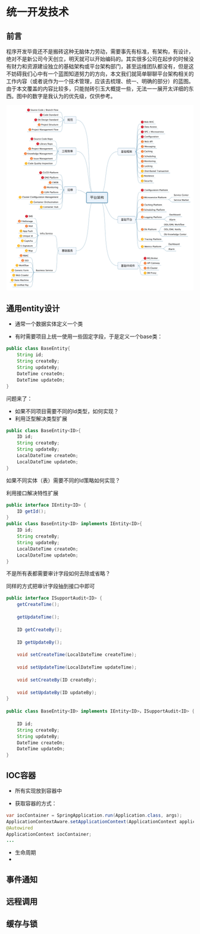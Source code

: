 # 统一开发技术

## 前言

程序开发毕竟还不是搬砖这种无脑体力劳动，需要事先有标准，有架构，有设计，绝对不是新公司今天创立，明天就可以开始编码的。其实很多公司在起步的时候没有财力和资源建设独立的基础架构或平台架构部门，甚至运维团队都没有，但是这不妨碍我们心中有一个蓝图知道努力的方向，本文我们就简单聊聊平台架构相关的工作内容（或者说作为一个技术管理，应该去梳理、统一、明确的部分）的蓝图。由于本文覆盖的内容比较多，只能抛砖引玉大概提一些，无法一一展开太详细的东西。图中的数字是我认为的优先级，仅供参考。

![Framework.jpg-1246.5kB](assets/Framework.jpg)

## 通用entity设计

- 通常一个数据实体定义一个类

- 有时需要项目上统一使用一些固定字段，于是定义一个base类：

```java
public class BaseEntity{
    String id;
    String createBy;
    String updateBy;
    DateTime createOn;
    DateTime updateOn;
}
```

  问题来了：

- 如果不同项目需要不同的Id类型，如何实现？
- 利用泛型解决类型扩展

```java
public class BaseEntity<ID>{
    ID id;
    String createBy;
    String updateBy;
    LocalDateTime createOn;
    LocalDateTime updateOn;
}
```

如果不同实体（表）需要不同的Id策略如何实现？

利用接口解决特性扩展

```java
public interface IEntity<ID> {
    ID getId();
}
public class BaseEntity<ID> implements IEntity<ID>{
    ID id;
    String createBy;
    String updateBy;
    LocalDateTime createOn;
    LocalDateTime updateOn;
}
```

不是所有表都需要审计字段如何去除或省略？

同样的方式把审计字段抽到接口中即可

```java
public interface ISupportAudit<ID> {
    getCreateTime();

    getUpdateTime();

    ID getCreateBy();

    ID getUpdateBy();

    void setCreateTime(LocalDateTime createTime);

    void setUpdateTime(LocalDateTime updateTime);

    void setCreateBy(ID createBy);

    void setUpdateBy(ID updateBy);
}

public class BaseEntity<ID> implements IEntity<ID>，ISupportAudit<ID> {
    
    ID id;
    String createBy;
    String updateBy;
    DateTime createOn;
    DateTime updateOn;
}
```



## IOC容器

- 所有实现放到容器中

- 获取容器的方式：

```java
var iocContainer = SpringApplication.run(Application.class, args);
ApplicationContextAware.setApplicationContext(ApplicationContext applicationContext);
@Autowired
ApplicationContext iocContainer;
...
```

- 生命周期
- 

## 事件通知

## 远程调用

## 缓存与锁

